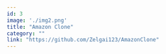 ```yaml
---
id: 3
image: './img2.png'
title: "Amazon Clone"
category: ""
link: "https://github.com/Zelgai123/AmazonClone"
---
```

